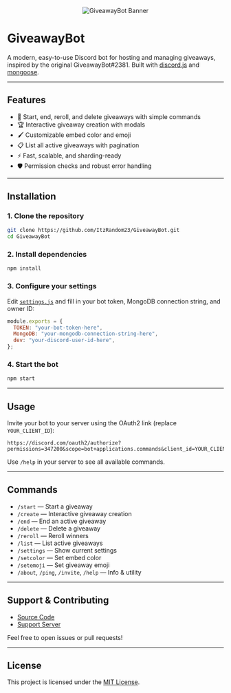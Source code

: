 <p align="center">
  <img src="https://capsule-render.vercel.app/api?type=waving&color=gradient&height=200&section=header&text=GiveawayBot&fontSize=80&fontAlignY=35&animation=twinkling&fontColor=gradient" alt="GiveawayBot Banner"/>
</p>

# GiveawayBot

A modern, easy-to-use Discord bot for hosting and managing giveaways, inspired by the original GiveawayBot#2381. Built with [discord.js](https://discord.js.org/) and [mongoose](https://mongoosejs.com/).

---

## Features

- 🎉 Start, end, reroll, and delete giveaways with simple commands
- 🏆 Interactive giveaway creation with modals
- 🖌️ Customizable embed color and emoji
- 📋 List all active giveaways with pagination
- ⚡ Fast, scalable, and sharding-ready
- 🛡️ Permission checks and robust error handling

---

## Installation

### 1. Clone the repository

```sh
git clone https://github.com/ItzRandom23/GiveawayBot.git
cd GiveawayBot
```

### 2. Install dependencies

```sh
npm install
```

### 3. Configure your settings

Edit [`settings.js`](settings.js) and fill in your bot token, MongoDB connection string, and owner ID:

```js
module.exports = {
  TOKEN: "your-bot-token-here",
  MongoDB: "your-mongodb-connection-string-here",
  dev: "your-discord-user-id-here",
};
```

### 4. Start the bot

```sh
npm start
```

---

## Usage

Invite your bot to your server using the OAuth2 link (replace `YOUR_CLIENT_ID`):

```
https://discord.com/oauth2/authorize?permissions=347200&scope=bot+applications.commands&client_id=YOUR_CLIENT_ID
```

Use `/help` in your server to see all available commands.

---

## Commands

- `/start` — Start a giveaway
- `/create` — Interactive giveaway creation
- `/end` — End an active giveaway
- `/delete` — Delete a giveaway
- `/reroll` — Reroll winners
- `/list` — List active giveaways
- `/settings` — Show current settings
- `/setcolor` — Set embed color
- `/setemoji` — Set giveaway emoji
- `/about`, `/ping`, `/invite`, `/help` — Info & utility

---

## Support & Contributing

- [Source Code](https://github.com/ItzRandom23/GiveawayBot)
- [Support Server](https://discord.gg/6jP4G5kdUc)

Feel free to open issues or pull requests!

---

## License

This project is licensed under the [MIT License](LICENSE).